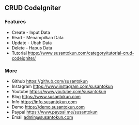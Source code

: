 ## CRUD CodeIgniter

### Features
- Create - Input Data
- Read - Menampilkan Data
- Update - Ubah Data
- Delete - Hapus Data
- Tutorial https://www.susantokun.com/category/tutorial-crud-codeigniter/

### More
- Github https://github.com/susantokun
- Instagram https://www.instagram.com/susantokun
- Youtube https://www.youtube.com/susantokun
- Blog https://www.susantokun.com
- Info https://info.susantokun.com
- Demo https://demo.susantokun.com
- Paypal https://www.paypal.me/susantokun
- Email admin@susantokun.com